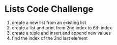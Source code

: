 # Lists Code Challenge

1. create a new list from an existing list
2. create a list and print from 2nd index to 6th index
3. create a tuple and insert and append new values
4. find the index of the 2nd last element